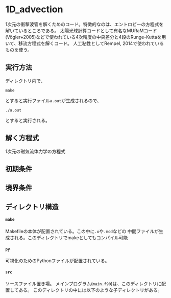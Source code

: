 # 1D_advection

1次元の衝撃波管を解くためのコード。特徴的なのは、エントロピーの方程式を解いているところである。
太陽光球計算コードとして有名なMURaMコード(Vögler+2005)などで使われている4次精度の中央差分と4段のRunge-Kuttaを用いて、移流方程式を解くコード。
人工粘性としてRempel, 2014で使われているものを使う。

## 実行方法

ディレクトリ内で、

```shell
make
```
とすると実行ファイル`a.out`が生成されるので、

```shell
./a.out
```
とすると実行される。


## 解く方程式
1次元の磁気流体力学の方程式

## 初期条件

## 境界条件


## ディレクトリ構造

#### `make`

Makefileの本体が配置されている。この中に`.o`や`.mod`などの
中間ファイルが生成される。このディレクトリでmakeとしてもコンパイル可能

#### `py`

可視化のためのPythonファイルが配置されている。

#### `src`
ソースファイル置き場。
メインプログラム(`main.f90`)は、このディレクトリに配置してある。
このディレクトリの中には以下のような子ディレクトリがある。

